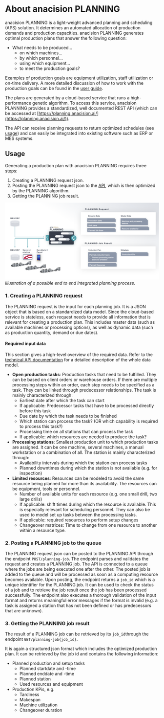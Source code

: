 # About anacision PLANNING

anacision PLANNING is a light-weight advanced planning and scheduling (APS) solution. It determines
an automated allocation of production demands and production capacities. anacision PLANNING generates 
optimal production plans that answer the following question:

* What needs to be produced...
  * on which machines...
  * by which personnel...
  * using which equipment...
  * to meet the production goals?

Examples of production goals are equipment utilization, staff utilization or on-time delivery.
A more detailed discussion of how to work with the production goals can be found in the [user guide](../user_guide/user_guide.md#production_goals).


The plans are generated by a cloud-based service that runs a high-performance genetic algorithm. To access
this service, anacision PLANNING provides a standardized, well documented REST API (which can be accessed at 
[https://planning.anacision.ai/](https://planning.anacision.ai/)).

The API can receive planning requests to return optimized schedules (see [usage](#usage)) and can easily be integrated into existing
software such as ERP or MES systems.

## Usage

Generating a production plan with anacision PLANNING requires three steps:
1. Creating a PLANNING request json. 
2. Posting the PLANNING request json to the [API](https://planning.anacision.ai/), which is then optimized by the PLANNING algorithm.
3. Getting the PLANNING job result.


![Illustration of possible end to end integration](user_flow.png)*Illustration of a possible end to end integrated planning process.*


### 1. Creating a PLANNING request

The PLANNING request is the input for each planning job. It is a JSON object that 
is based on a standardized data model. Since the cloud-based service is stateless, 
each request needs to provide all information that is relevant 
for creating a production plan. This includes master data (such as available machines or processing options),
as well as dynamic
data (such as production quantity, demand or due dates).


#### Required input data

This section gives a high-level overview of the required data. Refer to the 
[technical API documentation](https://planning.anacision.ai/docs) for a detailed 
description of the whole data model.

* **Open production tasks**: Production tasks that need to be fulfilled. They can be based on client orders or warehouse orders. 
 If there are multiple processing steps within an order, each step needs to be specified as a task. They can be linked
 through predecessor relationships. The task is mainly characterized through:
    * Earliest date after which the task can start
    * If applicable: Predecessor tasks that have to be processed directly before this task
    * Due date by which the task needs to be finished
    * Which station can process the task? (OR which capability is required to process this task?)
    * Processing time on all stations that can process the task
    * If applicable: which resources are needed to produce the task?
* **Processing stations**: Smallest production unit to which production tasks are assigned. It can be one machine, several machines, a manual workstation or a combination of all. The station is mainly characterized through:
    * Availability intervals during which the station can process tasks
    * Planned downtimes during which the station is not available (e.g. for inspection)
* **Limited resources**: Resources can be modeled to avoid the same resource being planned for more than its availability. The resources can be equipment, tools or personnel.
    * Number of available units for each resource (e.g. one small drill, two large drills)
    * If applicable: shift times during which the resource is available. This is especially
    relevant for scheduling personnel. They can also be used to model set up tasks between the processing tasks.
    * If applicable: required resources to perform setup changes
    * Changeover matrices: Time to change from one resource to another within a resource type. 

### 2. Posting a PLANNING job to the queue
The PLANNING request json can be posted to the PLANNING API through the endpoint ```POST/planning-job```.
The endpoint parses and validates the request and creates a PLANNING job. The API is connected to a queue 
where the jobs are being executed one after the other. The posted job is added to the queue
and will be processed as soon as a computing resource becomes available. Upon posting,
the endpoint returns a ```job_id``` which is a unique identifier for the PLANNING job. It 
can be used to check the status of a job and to retrieve the job result once the job has
been processed successfully. The endpoint also executes a thorough validation of the input format
and returns meaningful error messages if the format is invalid (e.g. a task is assigned a station that
has not been defined or has predecessors that are unknown).


### 3. Getting the PLANNING job result

The result of a PLANNING job can be retrieved by its ```job_id```through the endpoint ```GET/planning-job{job_id}```.

It is again a structured json format which includes the optimized production plan.
It can be retrieved by the job id and contains the following information:

* Planned production and setup tasks
    * Planned startdate and -time
    * Planned enddate and -time
    * Planned station
    * Used resources and equipment
* Production KPis, e.g.
    * Tardiness
    * Makespan
    * Machine utilization
    * Changeover duration




